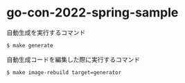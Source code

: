 # go-con-2022-spring-sample

自動生成を実行するコマンド

```sh
$ make generate
```

自動生成コードを編集した際に実行するコマンド

```sh
$ make image-rebuild target=generator
```

